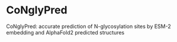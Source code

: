 # CoNglyPred
CoNglyPred: accurate prediction of N-glycosylation sites by ESM-2 embedding and AlphaFold2 predicted structures
